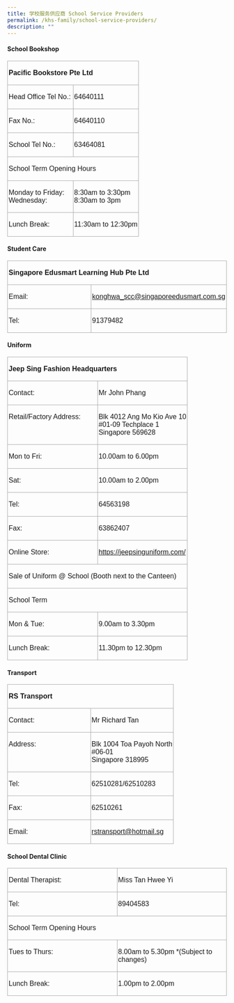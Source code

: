 ```yaml
---
title: 学校服务供应商 School Service Providers
permalink: /khs-family/school-service-providers/
description: ""
---
```

####  School Bookshop

<table style="width:100.0%;border-collapse:collapse;border:none;mso-border-alt:solid #AAAAAA .75pt;
 mso-yfti-tbllook:1184;mso-padding-alt:0cm 0cm 0cm 0cm" width="100%" cellpadding="0" cellspacing="0" border="1" class="MsoNormalTable"><tbody><tr style="mso-yfti-irow:0;mso-yfti-firstrow:yes"><td style="width:100.0%;border:solid #AAAAAA 1.0pt;
  mso-border-alt:solid #AAAAAA .75pt;padding:1.5pt 1.5pt 1.5pt 1.5pt" valign="top" colspan="2" width="100%"><p class="MsoNormal"><span style="font-family:&quot;Arial&quot;,sans-serif;mso-ansi-language:
	EN-SG"><b>Pacific Bookstore Pte Ltd</b></span></p></td></tr><tr style="mso-yfti-irow:1"><td style="width:50.0%;border:solid #AAAAAA 1.0pt;
  border-top:none;mso-border-top-alt:solid #AAAAAA .75pt;mso-border-alt:solid #AAAAAA .75pt;
  padding:1.5pt 1.5pt 1.5pt 1.5pt" valign="top" width="50%"><p class="MsoNormal"><span style="font-family:&quot;Arial&quot;,sans-serif;mso-ansi-language:
  EN-SG">Head Office Tel No.:</span></p></td><td style="width:50.0%;border-top:none;border-left:
  none;border-bottom:solid #AAAAAA 1.0pt;border-right:solid #AAAAAA 1.0pt;
  mso-border-top-alt:solid #AAAAAA .75pt;mso-border-left-alt:solid #AAAAAA .75pt;
  mso-border-alt:solid #AAAAAA .75pt;padding:1.5pt 1.5pt 1.5pt 1.5pt" valign="top" width="50%"><p class="MsoNormal"><span style="font-family:&quot;Arial&quot;,sans-serif;mso-ansi-language:
  EN-SG">64640111</span></p></td></tr><tr style="mso-yfti-irow:2"><td style="width:50.0%;border:solid #AAAAAA 1.0pt;
  border-top:none;mso-border-top-alt:solid #AAAAAA .75pt;mso-border-alt:solid #AAAAAA .75pt;
  padding:1.5pt 1.5pt 1.5pt 1.5pt" valign="top" width="50%"><p class="MsoNormal"><span style="font-family:&quot;Arial&quot;,sans-serif;mso-ansi-language:
  EN-SG">Fax No.:</span></p></td><td style="width:50.0%;border-top:none;border-left:
  none;border-bottom:solid #AAAAAA 1.0pt;border-right:solid #AAAAAA 1.0pt;
  mso-border-top-alt:solid #AAAAAA .75pt;mso-border-left-alt:solid #AAAAAA .75pt;
  mso-border-alt:solid #AAAAAA .75pt;padding:1.5pt 1.5pt 1.5pt 1.5pt" valign="top" width="50%"><p class="MsoNormal"><span style="font-family:&quot;Arial&quot;,sans-serif;mso-ansi-language:
  EN-SG">64640110</span></p></td></tr><tr style="mso-yfti-irow:3"><td style="width:50.0%;border:solid #AAAAAA 1.0pt;
  border-top:none;mso-border-top-alt:solid #AAAAAA .75pt;mso-border-alt:solid #AAAAAA .75pt;
  padding:1.5pt 1.5pt 1.5pt 1.5pt" valign="top" width="50%"><p class="MsoNormal"><span style="font-family:&quot;Arial&quot;,sans-serif;mso-ansi-language:
  EN-SG">School Tel No.:</span></p></td><td style="width:50.0%;border-top:none;border-left:
  none;border-bottom:solid #AAAAAA 1.0pt;border-right:solid #AAAAAA 1.0pt;
  mso-border-top-alt:solid #AAAAAA .75pt;mso-border-left-alt:solid #AAAAAA .75pt;
  mso-border-alt:solid #AAAAAA .75pt;padding:1.5pt 1.5pt 1.5pt 1.5pt" valign="top" width="50%"><p class="MsoNormal"><span style="font-family:&quot;Arial&quot;,sans-serif;mso-ansi-language:
  EN-SG">63464081</span></p></td></tr><tr style="mso-yfti-irow:4"><td style="width:100.0%;border:solid #AAAAAA 1.0pt;
  border-top:none;mso-border-top-alt:solid #AAAAAA .75pt;mso-border-alt:solid #AAAAAA .75pt;
  padding:1.5pt 1.5pt 1.5pt 1.5pt" valign="top" colspan="2" width="100%"><p class="MsoNormal"><span style="font-family:&quot;Arial&quot;,sans-serif;mso-ansi-language:
  EN-SG">School Term Opening Hours</span></p></td></tr><tr style="mso-yfti-irow:5"><td style="width:50.0%;border:solid #AAAAAA 1.0pt;
  border-top:none;mso-border-top-alt:solid #AAAAAA .75pt;mso-border-alt:solid #AAAAAA .75pt;
  padding:1.5pt 1.5pt 1.5pt 1.5pt" valign="top" width="50%"><p class="MsoNormal"><span style="font-family:&quot;Arial&quot;,sans-serif;mso-ansi-language:
  EN-SG">Monday to Friday:<br>Wednesday:</span></p></td><td style="width:50.0%;border-top:none;border-left:
  none;border-bottom:solid #AAAAAA 1.0pt;border-right:solid #AAAAAA 1.0pt;
  mso-border-top-alt:solid #AAAAAA .75pt;mso-border-left-alt:solid #AAAAAA .75pt;
  mso-border-alt:solid #AAAAAA .75pt;padding:1.5pt 1.5pt 1.5pt 1.5pt" valign="top" width="50%"><p class="MsoNormal"><span style="font-family:&quot;Arial&quot;,sans-serif;mso-ansi-language:
  EN-SG">8:30am to 3:30pm<br>8:30am to 3pm</span></p></td></tr><tr style="mso-yfti-irow:6;mso-yfti-lastrow:yes"><td style="width:50.0%;border:solid #AAAAAA 1.0pt;
  border-top:none;mso-border-top-alt:solid #AAAAAA .75pt;mso-border-alt:solid #AAAAAA .75pt;
  padding:1.5pt 1.5pt 1.5pt 1.5pt" valign="top" width="50%"><p class="MsoNormal"><span style="font-family:&quot;Arial&quot;,sans-serif;mso-ansi-language:
  EN-SG">Lunch Break:</span></p></td><td style="width:50.0%;border-top:none;border-left:
  none;border-bottom:solid #AAAAAA 1.0pt;border-right:solid #AAAAAA 1.0pt;
  mso-border-top-alt:solid #AAAAAA .75pt;mso-border-left-alt:solid #AAAAAA .75pt;
  mso-border-alt:solid #AAAAAA .75pt;padding:1.5pt 1.5pt 1.5pt 1.5pt" valign="top" width="50%"><p class="MsoNormal"><span style="font-family:&quot;Arial&quot;,sans-serif;mso-ansi-language:
  EN-SG">11:30am to 12:30pm</span></p></td></tr></tbody></table>

#### Student Care

<table style="width:100.0%;border-collapse:collapse;border:none;mso-border-alt:solid #AAAAAA .75pt;
 mso-yfti-tbllook:1184;mso-padding-alt:0cm 0cm 0cm 0cm" width="100%" cellpadding="0" cellspacing="0" border="1" class="MsoNormalTable"><tbody><tr style="mso-yfti-irow:0;mso-yfti-firstrow:yes"><td style="width:100.0%;border:solid #AAAAAA 1.0pt;
  mso-border-alt:solid #AAAAAA .75pt;padding:1.5pt 1.5pt 1.5pt 1.5pt" valign="top" colspan="2" width="100%"><p class="MsoNormal"><span style="font-family:&quot;Arial&quot;,sans-serif;mso-ansi-language:
  EN-SG"><b>Singapore Edusmart Learning Hub Pte Ltd</b></span></p></td></tr><tr style="mso-yfti-irow:1"><td style="width:50.0%;border:solid #AAAAAA 1.0pt;
  border-top:none;mso-border-top-alt:solid #AAAAAA .75pt;mso-border-alt:solid #AAAAAA .75pt;
  padding:1.5pt 1.5pt 1.5pt 1.5pt" valign="top" width="50%"><p class="MsoNormal"><span style="font-family:&quot;Arial&quot;,sans-serif;mso-ansi-language:
  EN-SG">Email:</span></p></td><td style="width:50.0%;border-top:none;border-left:
  none;border-bottom:solid #AAAAAA 1.0pt;border-right:solid #AAAAAA 1.0pt;
  mso-border-top-alt:solid #AAAAAA .75pt;mso-border-left-alt:solid #AAAAAA .75pt;
  mso-border-alt:solid #AAAAAA .75pt;padding:1.5pt 1.5pt 1.5pt 1.5pt" valign="top" width="50%"><p class="MsoNormal"><span style="font-family:&quot;Arial&quot;,sans-serif;mso-ansi-language:
	EN-SG"><a href="mailto:konghwa_scc@singaporeedusmart.com.sg">konghwa_scc@singaporeedusmart.com.sg</a></span></p></td></tr><tr style="mso-yfti-irow:2;mso-yfti-lastrow:yes"><td style="width:50.0%;border:solid #AAAAAA 1.0pt;
  border-top:none;mso-border-top-alt:solid #AAAAAA .75pt;mso-border-alt:solid #AAAAAA .75pt;
  padding:1.5pt 1.5pt 1.5pt 1.5pt" valign="top" width="50%"><p class="MsoNormal"><span style="font-family:&quot;Arial&quot;,sans-serif;mso-ansi-language:
  EN-SG">Tel:</span></p></td><td style="width:50.0%;border-top:none;border-left:
  none;border-bottom:solid #AAAAAA 1.0pt;border-right:solid #AAAAAA 1.0pt;
  mso-border-top-alt:solid #AAAAAA .75pt;mso-border-left-alt:solid #AAAAAA .75pt;
  mso-border-alt:solid #AAAAAA .75pt;padding:1.5pt 1.5pt 1.5pt 1.5pt" valign="top" width="50%"><p class="MsoNormal"><span style="font-family:&quot;Arial&quot;,sans-serif;mso-ansi-language:
  EN-SG">91379482</span></p></td></tr></tbody></table>

#### Uniform

<table style="width:100.0%;border-collapse:collapse;border:none;mso-border-alt:solid #AAAAAA .75pt;
 mso-yfti-tbllook:1184;mso-padding-alt:0cm 0cm 0cm 0cm" width="100%" cellpadding="0" cellspacing="0" border="1" class="MsoNormalTable"><tbody><tr style="mso-yfti-irow:0;mso-yfti-firstrow:yes"><td style="width:100.0%;border:solid #AAAAAA 1.0pt;
  mso-border-alt:solid #AAAAAA .75pt;padding:1.5pt 1.5pt 1.5pt 1.5pt" valign="top" colspan="2" width="100%"><p class="MsoNormal"><span style="font-family:&quot;Arial&quot;,sans-serif;mso-ansi-language:
  EN-SG"><b>Jeep Sing Fashion Headquarters</b></span></p></td></tr><tr style="mso-yfti-irow:1"><td style="width:50.0%;border:solid #AAAAAA 1.0pt;
  border-top:none;mso-border-top-alt:solid #AAAAAA .75pt;mso-border-alt:solid #AAAAAA .75pt;
  padding:1.5pt 1.5pt 1.5pt 1.5pt" valign="top" width="50%"><p class="MsoNormal"><span style="font-family:&quot;Arial&quot;,sans-serif;mso-ansi-language:
  EN-SG">Contact:</span></p></td><td style="width:50.0%;border-top:none;border-left:
  none;border-bottom:solid #AAAAAA 1.0pt;border-right:solid #AAAAAA 1.0pt;
  mso-border-top-alt:solid #AAAAAA .75pt;mso-border-left-alt:solid #AAAAAA .75pt;
  mso-border-alt:solid #AAAAAA .75pt;padding:1.5pt 1.5pt 1.5pt 1.5pt" valign="top" width="50%"><p class="MsoNormal"><span style="font-family:&quot;Arial&quot;,sans-serif;mso-ansi-language:
  EN-SG">Mr John Phang</span></p></td></tr><tr style="mso-yfti-irow:2"><td style="width:50.0%;border:solid #AAAAAA 1.0pt;
  border-top:none;mso-border-top-alt:solid #AAAAAA .75pt;mso-border-alt:solid #AAAAAA .75pt;
  padding:1.5pt 1.5pt 1.5pt 1.5pt" valign="top" width="50%"><p class="MsoNormal"><span style="font-family:&quot;Arial&quot;,sans-serif;mso-ansi-language:
  EN-SG">Retail/Factory Address:</span></p></td><td style="width:50.0%;border-top:none;border-left:
  none;border-bottom:solid #AAAAAA 1.0pt;border-right:solid #AAAAAA 1.0pt;
  mso-border-top-alt:solid #AAAAAA .75pt;mso-border-left-alt:solid #AAAAAA .75pt;
  mso-border-alt:solid #AAAAAA .75pt;padding:1.5pt 1.5pt 1.5pt 1.5pt" valign="top" width="50%"><p class="MsoNormal"><span style="font-family:&quot;Arial&quot;,sans-serif;mso-ansi-language:
  EN-SG">Blk 4012 Ang Mo Kio Ave 10<br>#01-09 Techplace 1<br>Singapore 569628</span></p></td></tr><tr style="mso-yfti-irow:3"><td style="width:50.0%;border:solid #AAAAAA 1.0pt;
  border-top:none;mso-border-top-alt:solid #AAAAAA .75pt;mso-border-alt:solid #AAAAAA .75pt;
  padding:1.5pt 1.5pt 1.5pt 1.5pt" valign="top" width="50%"><p class="MsoNormal"><span style="font-family:&quot;Arial&quot;,sans-serif;mso-ansi-language:
  EN-SG">Mon to Fri:</span></p></td><td style="width:50.0%;border-top:none;border-left:
  none;border-bottom:solid #AAAAAA 1.0pt;border-right:solid #AAAAAA 1.0pt;
  mso-border-top-alt:solid #AAAAAA .75pt;mso-border-left-alt:solid #AAAAAA .75pt;
  mso-border-alt:solid #AAAAAA .75pt;padding:1.5pt 1.5pt 1.5pt 1.5pt" valign="top" width="50%"><p class="MsoNormal"><span style="font-family:&quot;Arial&quot;,sans-serif;mso-ansi-language:
  EN-SG">10.00am to 6.00pm</span></p></td></tr><tr style="mso-yfti-irow:4"><td style="width:50.0%;border:solid #AAAAAA 1.0pt;
  border-top:none;mso-border-top-alt:solid #AAAAAA .75pt;mso-border-alt:solid #AAAAAA .75pt;
  padding:1.5pt 1.5pt 1.5pt 1.5pt" valign="top" width="50%"><p class="MsoNormal"><span style="font-family:&quot;Arial&quot;,sans-serif;mso-ansi-language:
  EN-SG">Sat:</span></p></td><td style="width:50.0%;border-top:none;border-left:
  none;border-bottom:solid #AAAAAA 1.0pt;border-right:solid #AAAAAA 1.0pt;
  mso-border-top-alt:solid #AAAAAA .75pt;mso-border-left-alt:solid #AAAAAA .75pt;
  mso-border-alt:solid #AAAAAA .75pt;padding:1.5pt 1.5pt 1.5pt 1.5pt" valign="top" width="50%"><p class="MsoNormal"><span style="font-family:&quot;Arial&quot;,sans-serif;mso-ansi-language:
  EN-SG">10.00am to 2.00pm</span></p></td></tr><tr style="mso-yfti-irow:5"><td style="width:50.0%;border:solid #AAAAAA 1.0pt;
  border-top:none;mso-border-top-alt:solid #AAAAAA .75pt;mso-border-alt:solid #AAAAAA .75pt;
  padding:1.5pt 1.5pt 1.5pt 1.5pt" valign="top" width="50%"><p class="MsoNormal"><span style="font-family:&quot;Arial&quot;,sans-serif;mso-ansi-language:
  EN-SG">Tel:</span></p></td><td style="width:50.0%;border-top:none;border-left:
  none;border-bottom:solid #AAAAAA 1.0pt;border-right:solid #AAAAAA 1.0pt;
  mso-border-top-alt:solid #AAAAAA .75pt;mso-border-left-alt:solid #AAAAAA .75pt;
  mso-border-alt:solid #AAAAAA .75pt;padding:1.5pt 1.5pt 1.5pt 1.5pt" valign="top" width="50%"><p class="MsoNormal"><span style="font-family:&quot;Arial&quot;,sans-serif;mso-ansi-language:
  EN-SG">64563198</span></p></td></tr><tr style="mso-yfti-irow:6"><td style="width:50.0%;border:solid #AAAAAA 1.0pt;
  border-top:none;mso-border-top-alt:solid #AAAAAA .75pt;mso-border-alt:solid #AAAAAA .75pt;
  padding:1.5pt 1.5pt 1.5pt 1.5pt" valign="top" width="50%"><p class="MsoNormal"><span style="font-family:&quot;Arial&quot;,sans-serif;mso-ansi-language:
  EN-SG">Fax:</span></p></td><td style="width:50.0%;border-top:none;border-left:
  none;border-bottom:solid #AAAAAA 1.0pt;border-right:solid #AAAAAA 1.0pt;
  mso-border-top-alt:solid #AAAAAA .75pt;mso-border-left-alt:solid #AAAAAA .75pt;
  mso-border-alt:solid #AAAAAA .75pt;padding:1.5pt 1.5pt 1.5pt 1.5pt" valign="top" width="50%"><p class="MsoNormal"><span style="font-family:&quot;Arial&quot;,sans-serif;mso-ansi-language:
  EN-SG">63862407</span></p></td></tr><tr style="mso-yfti-irow:7"><td style="width:50.0%;border:solid #AAAAAA 1.0pt;
  border-top:none;mso-border-top-alt:solid #AAAAAA .75pt;mso-border-alt:solid #AAAAAA .75pt;
  padding:1.5pt 1.5pt 1.5pt 1.5pt" valign="top" width="50%"><p class="MsoNormal"><span style="font-family:&quot;Arial&quot;,sans-serif;mso-ansi-language:
  EN-SG">Online Store:</span></p></td><td style="width:50.0%;border-top:none;border-left:
  none;border-bottom:solid #AAAAAA 1.0pt;border-right:solid #AAAAAA 1.0pt;
  mso-border-top-alt:solid #AAAAAA .75pt;mso-border-left-alt:solid #AAAAAA .75pt;
  mso-border-alt:solid #AAAAAA .75pt;padding:1.5pt 1.5pt 1.5pt 1.5pt" valign="top" width="50%"><p class="MsoNormal"><span style="font-family:&quot;Arial&quot;,sans-serif;mso-ansi-language:
  EN-SG"><a target="_blank" href="https://jeepsinguniform.com/">https://jeepsinguniform.com/</a></span></p></td></tr><tr style="mso-yfti-irow:8"><td style="width:100.0%;border:solid #AAAAAA 1.0pt;
  border-top:none;mso-border-top-alt:solid #AAAAAA .75pt;mso-border-alt:solid #AAAAAA .75pt;
  padding:1.5pt 1.5pt 1.5pt 1.5pt" valign="top" colspan="2" width="100%"><p class="MsoNormal"><span style="font-family:&quot;Arial&quot;,sans-serif;mso-ansi-language:
  EN-SG">Sale of Uniform @ School (Booth next to the Canteen)</span></p></td></tr><tr style="mso-yfti-irow:9"><td style="width:100.0%;border:solid #AAAAAA 1.0pt;
  border-top:none;mso-border-top-alt:solid #AAAAAA .75pt;mso-border-alt:solid #AAAAAA .75pt;
  padding:1.5pt 1.5pt 1.5pt 1.5pt" valign="top" colspan="2" width="100%"><p class="MsoNormal"><span style="font-family:&quot;Arial&quot;,sans-serif;mso-ansi-language:
  EN-SG">School Term</span></p></td></tr><tr style="mso-yfti-irow:10"><td style="width:50.0%;border:solid #AAAAAA 1.0pt;
  border-top:none;mso-border-top-alt:solid #AAAAAA .75pt;mso-border-alt:solid #AAAAAA .75pt;
  padding:1.5pt 1.5pt 1.5pt 1.5pt" valign="top" width="50%"><p class="MsoNormal"><span style="font-family:&quot;Arial&quot;,sans-serif;mso-ansi-language:
  EN-SG">Mon &amp; Tue:</span></p></td><td style="width:50.0%;border-top:none;border-left:
  none;border-bottom:solid #AAAAAA 1.0pt;border-right:solid #AAAAAA 1.0pt;
  mso-border-top-alt:solid #AAAAAA .75pt;mso-border-left-alt:solid #AAAAAA .75pt;
  mso-border-alt:solid #AAAAAA .75pt;padding:1.5pt 1.5pt 1.5pt 1.5pt" valign="top" width="50%"><p class="MsoNormal"><span style="font-family:&quot;Arial&quot;,sans-serif;mso-ansi-language:
  EN-SG">9.00am to 3.30pm</span></p></td></tr><tr style="mso-yfti-irow:11;mso-yfti-lastrow:yes"><td style="width:50.0%;border:solid #AAAAAA 1.0pt;
  border-top:none;mso-border-top-alt:solid #AAAAAA .75pt;mso-border-alt:solid #AAAAAA .75pt;
  padding:1.5pt 1.5pt 1.5pt 1.5pt" valign="top" width="50%"><p class="MsoNormal"><span style="font-family:&quot;Arial&quot;,sans-serif;mso-ansi-language:
  EN-SG">Lunch Break:</span></p></td><td style="width:50.0%;border-top:none;border-left:
  none;border-bottom:solid #AAAAAA 1.0pt;border-right:solid #AAAAAA 1.0pt;
  mso-border-top-alt:solid #AAAAAA .75pt;mso-border-left-alt:solid #AAAAAA .75pt;
  mso-border-alt:solid #AAAAAA .75pt;padding:1.5pt 1.5pt 1.5pt 1.5pt" valign="top" width="50%"><p class="MsoNormal"><span style="font-family:&quot;Arial&quot;,sans-serif;mso-ansi-language:
  EN-SG">11.30pm to 12.30pm</span></p></td></tr></tbody></table>

#### Transport

<table style="width:100.0%;border-collapse:collapse;border:none;mso-border-alt:solid #AAAAAA .75pt;
 mso-yfti-tbllook:1184;mso-padding-alt:0cm 0cm 0cm 0cm" width="100%" cellpadding="0" cellspacing="0" border="1" class="MsoNormalTable"><tbody><tr style="mso-yfti-irow:0;mso-yfti-firstrow:yes"><td style="width:100.0%;border:solid #AAAAAA 1.0pt;
  mso-border-alt:solid #AAAAAA .75pt;padding:1.5pt 1.5pt 1.5pt 1.5pt" valign="top" colspan="2" width="100%"><p class="MsoNormal"><span style="font-family:&quot;Arial&quot;,sans-serif;mso-ansi-language:
  EN-SG"><b>RS Transport</b></span></p></td></tr><tr style="mso-yfti-irow:1"><td style="width:50.0%;border:solid #AAAAAA 1.0pt;
  border-top:none;mso-border-top-alt:solid #AAAAAA .75pt;mso-border-alt:solid #AAAAAA .75pt;
  padding:1.5pt 1.5pt 1.5pt 1.5pt" valign="top" width="50%"><p class="MsoNormal"><span style="font-family:&quot;Arial&quot;,sans-serif;mso-ansi-language:
  EN-SG">Contact:</span></p></td><td style="width:50.0%;border-top:none;border-left:
  none;border-bottom:solid #AAAAAA 1.0pt;border-right:solid #AAAAAA 1.0pt;
  mso-border-top-alt:solid #AAAAAA .75pt;mso-border-left-alt:solid #AAAAAA .75pt;
  mso-border-alt:solid #AAAAAA .75pt;padding:1.5pt 1.5pt 1.5pt 1.5pt" valign="top" width="50%"><p class="MsoNormal"><span style="font-family:&quot;Arial&quot;,sans-serif;mso-ansi-language:
  EN-SG">Mr Richard Tan</span></p></td></tr><tr style="mso-yfti-irow:2"><td style="width:50.0%;border:solid #AAAAAA 1.0pt;
  border-top:none;mso-border-top-alt:solid #AAAAAA .75pt;mso-border-alt:solid #AAAAAA .75pt;
  padding:1.5pt 1.5pt 1.5pt 1.5pt" valign="top" width="50%"><p class="MsoNormal"><span style="font-family:&quot;Arial&quot;,sans-serif;mso-ansi-language:
  EN-SG">Address:</span></p></td><td style="width:50.0%;border-top:none;border-left:
  none;border-bottom:solid #AAAAAA 1.0pt;border-right:solid #AAAAAA 1.0pt;
  mso-border-top-alt:solid #AAAAAA .75pt;mso-border-left-alt:solid #AAAAAA .75pt;
  mso-border-alt:solid #AAAAAA .75pt;padding:1.5pt 1.5pt 1.5pt 1.5pt" valign="top" width="50%"><p class="MsoNormal"><span style="font-family:&quot;Arial&quot;,sans-serif;mso-ansi-language:
  EN-SG">Blk 1004 Toa Payoh North<br>#06-01<br>Singapore 318995</span></p></td></tr><tr style="mso-yfti-irow:3"><td style="width:50.0%;border:solid #AAAAAA 1.0pt;
  border-top:none;mso-border-top-alt:solid #AAAAAA .75pt;mso-border-alt:solid #AAAAAA .75pt;
  padding:1.5pt 1.5pt 1.5pt 1.5pt" valign="top" width="50%"><p class="MsoNormal"><span style="font-family:&quot;Arial&quot;,sans-serif;mso-ansi-language:
  EN-SG">Tel:</span></p></td><td style="width:50.0%;border-top:none;border-left:
  none;border-bottom:solid #AAAAAA 1.0pt;border-right:solid #AAAAAA 1.0pt;
  mso-border-top-alt:solid #AAAAAA .75pt;mso-border-left-alt:solid #AAAAAA .75pt;
  mso-border-alt:solid #AAAAAA .75pt;padding:1.5pt 1.5pt 1.5pt 1.5pt" valign="top" width="50%"><p class="MsoNormal"><span style="font-family:&quot;Arial&quot;,sans-serif;mso-ansi-language:
  EN-SG">62510281/62510283</span></p></td></tr><tr style="mso-yfti-irow:4"><td style="width:50.0%;border:solid #AAAAAA 1.0pt;
  border-top:none;mso-border-top-alt:solid #AAAAAA .75pt;mso-border-alt:solid #AAAAAA .75pt;
  padding:1.5pt 1.5pt 1.5pt 1.5pt" valign="top" width="50%"><p class="MsoNormal"><span style="font-family:&quot;Arial&quot;,sans-serif;mso-ansi-language:
  EN-SG">Fax:</span></p></td><td style="width:50.0%;border-top:none;border-left:
  none;border-bottom:solid #AAAAAA 1.0pt;border-right:solid #AAAAAA 1.0pt;
  mso-border-top-alt:solid #AAAAAA .75pt;mso-border-left-alt:solid #AAAAAA .75pt;
  mso-border-alt:solid #AAAAAA .75pt;padding:1.5pt 1.5pt 1.5pt 1.5pt" valign="top" width="50%"><p class="MsoNormal"><span style="font-family:&quot;Arial&quot;,sans-serif;mso-ansi-language:
  EN-SG">62510261</span></p></td></tr><tr style="mso-yfti-irow:5;mso-yfti-lastrow:yes"><td style="width:50.0%;border:solid #AAAAAA 1.0pt;
  border-top:none;mso-border-top-alt:solid #AAAAAA .75pt;mso-border-alt:solid #AAAAAA .75pt;
  padding:1.5pt 1.5pt 1.5pt 1.5pt" valign="top" width="50%"><p class="MsoNormal"><span style="font-family:&quot;Arial&quot;,sans-serif;mso-ansi-language:
  EN-SG">Email:</span></p></td><td style="width:50.0%;border-top:none;border-left:
  none;border-bottom:solid #AAAAAA 1.0pt;border-right:solid #AAAAAA 1.0pt;
  mso-border-top-alt:solid #AAAAAA .75pt;mso-border-left-alt:solid #AAAAAA .75pt;
  mso-border-alt:solid #AAAAAA .75pt;padding:1.5pt 1.5pt 1.5pt 1.5pt" valign="top" width="50%"><p class="MsoNormal"><span style="font-family:&quot;Arial&quot;,sans-serif;mso-ansi-language:
  EN-SG"><a href="mailto:rstransport@hotmail.sg">rstransport@hotmail.sg</a></span></p></td></tr></tbody></table>

#### School Dental Clinic

<table style="width:100.0%;border-collapse:collapse;border:none;mso-border-alt:solid #AAAAAA .75pt;
 mso-yfti-tbllook:1184;mso-padding-alt:0cm 0cm 0cm 0cm" width="100%" cellpadding="0" cellspacing="0" border="1" class="MsoNormalTable"><tbody><tr style="mso-yfti-irow:0;mso-yfti-firstrow:yes"><td style="width:50.0%;border:solid #AAAAAA 1.0pt;
  mso-border-alt:solid #AAAAAA .75pt;padding:1.5pt 1.5pt 1.5pt 1.5pt" valign="top" width="50%"><p class="MsoNormal"><span style="font-family:&quot;Arial&quot;,sans-serif;mso-ansi-language:
  EN-SG">Dental Therapist:</span></p></td><td style="width:50.0%;border:solid #AAAAAA 1.0pt;
  border-left:none;mso-border-left-alt:solid #AAAAAA .75pt;mso-border-alt:solid #AAAAAA .75pt;
  padding:1.5pt 1.5pt 1.5pt 1.5pt" valign="top" width="50%"><p class="MsoNormal"><span style="font-family:&quot;Arial&quot;,sans-serif;mso-ansi-language:
  EN-SG">Miss Tan Hwee Yi</span></p></td></tr><tr style="mso-yfti-irow:1"><td style="width:50.0%;border:solid #AAAAAA 1.0pt;
  border-top:none;mso-border-top-alt:solid #AAAAAA .75pt;mso-border-alt:solid #AAAAAA .75pt;
  padding:1.5pt 1.5pt 1.5pt 1.5pt" valign="top" width="50%"><p class="MsoNormal"><span style="font-family:&quot;Arial&quot;,sans-serif;mso-ansi-language:
  EN-SG">Tel:</span></p></td><td style="width:50.0%;border-top:none;border-left:
  none;border-bottom:solid #AAAAAA 1.0pt;border-right:solid #AAAAAA 1.0pt;
  mso-border-top-alt:solid #AAAAAA .75pt;mso-border-left-alt:solid #AAAAAA .75pt;
  mso-border-alt:solid #AAAAAA .75pt;padding:1.5pt 1.5pt 1.5pt 1.5pt" valign="top" width="50%"><p class="MsoNormal"><span style="font-family:&quot;Arial&quot;,sans-serif;mso-ansi-language:
  EN-SG">89404583</span></p></td></tr><tr style="mso-yfti-irow:2"><td style="width:100.0%;border:solid #AAAAAA 1.0pt;
  border-top:none;mso-border-top-alt:solid #AAAAAA .75pt;mso-border-alt:solid #AAAAAA .75pt;
  padding:1.5pt 1.5pt 1.5pt 1.5pt" valign="top" colspan="2" width="100%"><p class="MsoNormal"><span style="font-family:&quot;Arial&quot;,sans-serif;mso-ansi-language:
  EN-SG">School Term Opening Hours</span></p></td></tr><tr style="mso-yfti-irow:3"><td style="width:50.0%;border:solid #AAAAAA 1.0pt;
  border-top:none;mso-border-top-alt:solid #AAAAAA .75pt;mso-border-alt:solid #AAAAAA .75pt;
  padding:1.5pt 1.5pt 1.5pt 1.5pt" valign="top" width="50%"><p class="MsoNormal"><span style="font-family:&quot;Arial&quot;,sans-serif;mso-ansi-language:
  EN-SG">Tues to Thurs:</span></p></td><td style="width:50.0%;border-top:none;border-left:
  none;border-bottom:solid #AAAAAA 1.0pt;border-right:solid #AAAAAA 1.0pt;
  mso-border-top-alt:solid #AAAAAA .75pt;mso-border-left-alt:solid #AAAAAA .75pt;
  mso-border-alt:solid #AAAAAA .75pt;padding:1.5pt 1.5pt 1.5pt 1.5pt" valign="top" width="50%"><p class="MsoNormal"><span style="font-family:&quot;Arial&quot;,sans-serif;mso-ansi-language:
  EN-SG">8.00am to 5.30pm *(Subject to changes)</span></p></td></tr><tr style="mso-yfti-irow:4;mso-yfti-lastrow:yes"><td style="width:50.0%;border:solid #AAAAAA 1.0pt;
  border-top:none;mso-border-top-alt:solid #AAAAAA .75pt;mso-border-alt:solid #AAAAAA .75pt;
  padding:1.5pt 1.5pt 1.5pt 1.5pt" valign="top" width="50%"><p class="MsoNormal"><span style="font-family:&quot;Arial&quot;,sans-serif;mso-ansi-language:
  EN-SG">Lunch Break:</span></p></td><td style="width:50.0%;border-top:none;border-left:
  none;border-bottom:solid #AAAAAA 1.0pt;border-right:solid #AAAAAA 1.0pt;
  mso-border-top-alt:solid #AAAAAA .75pt;mso-border-left-alt:solid #AAAAAA .75pt;
  mso-border-alt:solid #AAAAAA .75pt;padding:1.5pt 1.5pt 1.5pt 1.5pt" valign="top" width="50%"><p class="MsoNormal"><span style="font-family:&quot;Arial&quot;,sans-serif;mso-ansi-language:
  EN-SG">1.00pm to 2.00pm</span></p></td></tr></tbody></table>